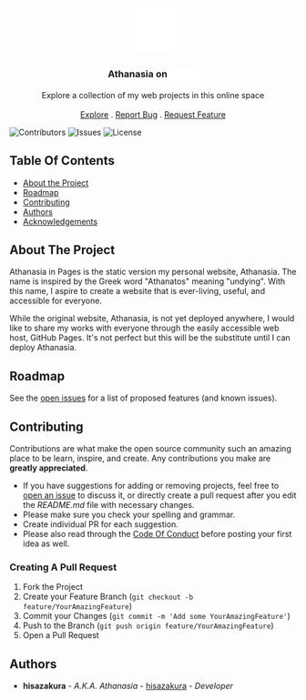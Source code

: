 <br/>
<p align="center">
  <a href="https://github.com/hisazakura/hisazakura.github.io">
    <img src="https://raw.githubusercontent.com/hisazakura/hisazakura.github.io/main/images/logo.svg" alt="Logo" width="80" height="80">
  </a>

  <h3 align="center">
    Athanasia on 
    <img src="https://raw.githubusercontent.com/hisazakura/hisazakura.github.io/main/images/pages.svg" alt="Pages" height="22" style="vertical-align:middle">
  </h3>

  <p align="center">
    Explore a collection of my web projects in this online space
    <br/>
    <br/>
    <a href="https://hisazakura.github.io">Explore</a>
    .
    <a href="https://github.com/hisazakura/hisazakura.github.io/issues">Report Bug</a>
    .
    <a href="https://github.com/hisazakura/hisazakura.github.io/issues">Request Feature</a>
  </p>
</p>

![Contributors](https://img.shields.io/github/contributors/hisazakura/hisazakura.github.io?color=dark-green) ![Issues](https://img.shields.io/github/issues/hisazakura/hisazakura.github.io) ![License](https://img.shields.io/github/license/hisazakura/hisazakura.github.io) 

## Table Of Contents

* [About the Project](#about-the-project)
* [Roadmap](#roadmap)
* [Contributing](#contributing)
* [Authors](#authors)
* [Acknowledgements](#acknowledgements)

## About The Project

Athanasia in Pages is the static version my personal website, Athanasia. The name is inspired by the Greek word "Athanatos" meaning "undying". With this name, I aspire to create a website that is ever-living, useful, and accessible for everyone.

While the original website, Athanasia, is not yet deployed anywhere, I would like to share my works with everyone through the easily accessible web host, GitHub Pages. It's not perfect but this will be the substitute until I can deploy Athanasia.

## Roadmap

See the [open issues](https://github.com/hisazakura/hisazakura.github.io/issues) for a list of proposed features (and known issues).

## Contributing

Contributions are what make the open source community such an amazing place to be learn, inspire, and create. Any contributions you make are **greatly appreciated**.
* If you have suggestions for adding or removing projects, feel free to [open an issue](https://github.com/hisazakura/hisazakura.github.io/issues/new) to discuss it, or directly create a pull request after you edit the *README.md* file with necessary changes.
* Please make sure you check your spelling and grammar.
* Create individual PR for each suggestion.
* Please also read through the [Code Of Conduct](https://github.com/hisazakura/hisazakura.github.io/blob/main/CODE_OF_CONDUCT.md) before posting your first idea as well.

### Creating A Pull Request

1. Fork the Project
2. Create your Feature Branch (`git checkout -b feature/YourAmazingFeature`)
3. Commit your Changes (`git commit -m 'Add some YourAmazingFeature'`)
4. Push to the Branch (`git push origin feature/YourAmazingFeature`)
5. Open a Pull Request

## Authors

* **hisazakura** - *A.K.A. Athanasia* - [hisazakura](https://github.com/ShaanCoding/) - *Developer*
